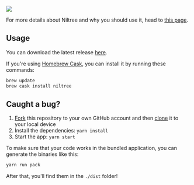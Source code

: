 ![](https://github.com/zeit/art/blob/ae28ead3b4406195f6ec3607eccd7935d0a11c50/now-desktop/repo-banner.png)

For more details about Niltree and why you should use it, head to [this page](https://niltree.com/docs).

## Usage

You can download the latest release [here](https://niltree.com/download).

If you're using [Homebrew Cask](https://caskroom.github.io), you can install it by running these commands:

```bash
brew update
brew cask install niltree
```

## Caught a bug?

1. [Fork](https://help.github.com/articles/fork-a-repo/) this repository to your own GitHub account and then [clone](https://help.github.com/articles/cloning-a-repository/) it to your local device
2. Install the dependencies: `yarn install`
3. Start the app: `yarn start`

To make sure that your code works in the bundled application, you can generate the binaries like this:

```bash
yarn run pack
```

After that, you'll find them in the `./dist` folder!

